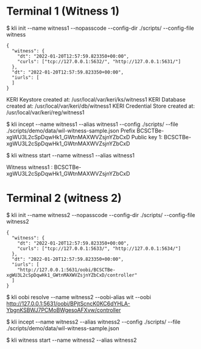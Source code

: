 # Terminal 1 (Witness 1)
$ kli init --name witness1 --nopasscode --config-dir ./scripts/ --config-file witness

```
{                                                                  
  "witness": {                                                     
    "dt": "2022-01-20T12:57:59.823350+00:00",                      
    "curls": ["tcp://127.0.0.1:5632/", "http://127.0.0.1:5631/"]   
  },                                                               
  "dt": "2022-01-20T12:57:59.823350+00:00",                        
  "iurls": [                                                       
  ]                                                                
}                                                                  
```

KERI Keystore created at: /usr/local/var/keri/ks/witness1
KERI Database created at: /usr/local/var/keri/db/witness1
KERI Credential Store created at: /usr/local/var/keri/reg/witness1


$ kli incept --name witness1 --alias witness1 --config ./scripts/ --file ./scripts/demo/data/wil-witness-sample.json
Prefix  BCSCTBe-xgWU3L2cSpDqwHk1_GWtnMAXWVZsjnYZbCxD
        Public key 1:  BCSCTBe-xgWU3L2cSpDqwHk1_GWtnMAXWVZsjnYZbCxD


$ kli witness start --name witness1 --alias witness1

Witness witness1 : BCSCTBe-xgWU3L2cSpDqwHk1_GWtnMAXWVZsjnYZbCxD



# Terminal 2 (witness 2)

$ kli init --name witness2 --nopasscode --config-dir ./scripts/ --config-file witness2

```
{           
  "witness": {                               
    "dt": "2022-01-20T12:57:59.823350+00:00",                   
    "curls": ["tcp://127.0.0.1:5633/", "http://127.0.0.1:5634/"]
  },                                                            
  "dt": "2022-01-20T12:57:59.823350+00:00",
  "iurls": [                                                       
    "http://127.0.0.1:5631/oobi/BCSCTBe-xgWU3L2cSpDqwHk1_GWtnMAXWVZsjnYZbCxD/controller"
  ]                                                                
}
```

$ kli oobi resolve --name witness2 --oobi-alias wit --oobi http://127.0.0.1:5631/oobi/BPjtScncK0KC6dYHLA-YbgnKSBWJ7PCMoBWgesoAFXvw/controller

$ kli incept --name witness2 --alias witness2 --config ./scripts/ --file ./scripts/demo/data/wil-witness-sample.json




$ kli witness start --name witness2 --alias witness2